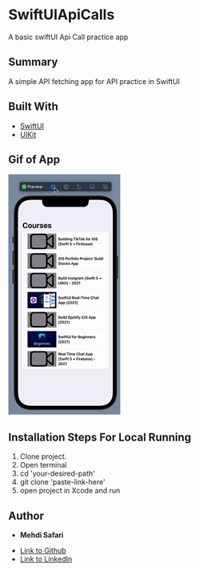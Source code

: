 # SwiftUIApiCalls
A basic swiftUI Api Call practice app

## Summary
A simple API fetching app for API practice in SwiftUI

## Built With
* [SwiftUI](https://developer.apple.com/tutorials/swiftui)
* [UIKit](https://developer.apple.com/documentation/uikit)

## Gif of App
![Gif](./SwiftUIApiCalls/Assets.xcassets/gif.dataset/gif.gif)

## Installation Steps For Local Running
1. Clone project.
2. Open terminal
3. cd 'your-desired-path'
4. git clone 'paste-link-here'
5. open project in Xcode and run

## Author

* **Mehdi Safari**

- [Link to Github](https://github.com/mehdisafari77)
- [Link to LinkedIn](https://www.linkedin.com/in/mehdi-safari-992799142/)
